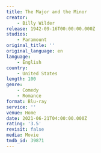 ```yaml
---
title: The Major and the Minor
creator:
    - Billy Wilder
release: 1942-09-16T00:00:00.000Z
studios:
    - Paramount
original_title: ''
original_language: en
language:
    - English
country:
    - United States
length: 100
genre:
    - Comedy
    - Romance
format: Blu-ray
service: ''
venue: Home
date: 2021-06-21T04:00:00.000Z
rating: '3.5'
revisit: false
media: Movie
tmdb_id: 39871
---
```



